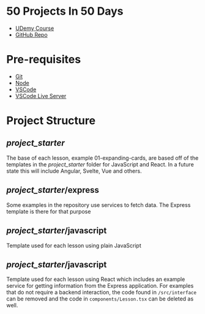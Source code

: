 # 50 Projects In 50 Days

- [UDemy Course](https://www.udemy.com/course/50-projects-50-days/)
- [GitHub Repo](https://github.com/bradtraversy/50projects50days)

# Pre-requisites

- [Git](https://git-scm.com/downloads)
- [Node](https://nodejs.org/en)
- [VSCode](https://code.visualstudio.com/)
- [VSCode Live Server](https://marketplace.visualstudio.com/items?itemName=ritwickdey.LiveServer)

# Project Structure

## _project_starter_

The base of each lesson, example 01-expanding-cards, are based off of the templates in the _project_starter_ folder for JavaScript and React. In a future state this will include Angular, Svelte, Vue and others.

## _project_starter_/express

Some examples in the repository use services to fetch data. The Express template is there for that purpose

## _project_starter_/javascript

Template used for each lesson using plain JavaScript

## _project_starter_/javascript

Template used for each lesson using React which includes an example service for getting information from the Express application. For examples that do not require a backend interaction, the code found in `/src/interface` can be removed and the code in `components/Lesson.tsx` can be deleted as well.
